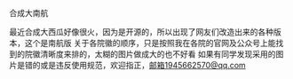 合成大南航

最近合成大西瓜好像很火，因为是开源的，所以出现了网友们改造出来的各种版本，这个是南航版
关于各院徽的顺序，只是按照我在各院的官网及公众号上能找到的院徽清晰度来排的，太糊的图片做成大的也不好看
如果有同学发现采用的图片是错的或是违反使用规范，欢迎指正，邮箱1945662570@qq.com
